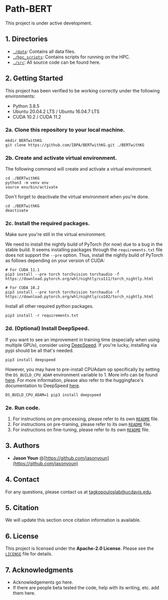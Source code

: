 # Path-BERT

This project is under active development.

## 1. Directories

* <code>[./data](./data)</code>: Contains all data files.
* <code>[./hpc_scripts](./hpc_scripts)</code>: Contains scripts for running on the HPC.
* <code>[./src](./src)</code>: All source code can be found here.

## 2. Getting Started

This project has been verified to be working correctly under the following environments:
* Python 3.8.5
* Ubuntu 20.04.2 LTS / Ubuntu 16.04.7 LTS
* CUDA 10.2 / CUDA 11.2

### 2a. Clone this repository to your local machine.

```
mkdir BERTwithKG
git clone https://github.com/IBPA/BERTwithKG.git ./BERTwithKG
```

### 2b. Create and activate virtual environment.

The following command will create and activate a virtual environment.

```
cd ./BERTwithKG
python3 -m venv env
source env/bin/activate
```

Don't forget to deactivate the virtual environment when you're done.
```
cd ./BERTwithKG
deactivate
```

### 2c. Install the required packages.

Make sure you're still in the virtual environment.

We need to install the nightly build of PyTorch (for now) due to a bug in the stable build. It seems installing packages through the ```requirements.txt``` file does not support the ```--pre``` option. Thus, install the nightly build of PyTorch as follows depending on your version of CUDA:
```
# For CUDA 11.1
pip3 install --pre torch torchvision torchaudio -f https://download.pytorch.org/whl/nightly/cu111/torch_nightly.html

# For CUDA 10.2
pip3 install --pre torch torchvision torchaudio -f https://download.pytorch.org/whl/nightly/cu102/torch_nightly.html
```

Install all other required python packages.
```
pip3 install -r requirements.txt
```

### 2d. (Optional) Install DeepSpeed.

If you want to see an improvement in training time (especially when using multiple GPUs), consider using [DeepSpeed](https://www.deepspeed.ai/). If you're lucky, installing via pypi should be all that's needed.
```
pip3 install deepspeed
```

However, you may have to pre-install CPUAdam op specifically by setting the ```DS_BUILD_CPU_ADAM``` environment variable to 1. More info can be found [here](https://www.deepspeed.ai/tutorials/advanced-install/). For more information, please also refer to the huggingface's documentation to DeepSpeed [here](https://huggingface.co/transformers/master/main_classes/deepspeed.html).
```
DS_BUILD_CPU_ADAM=1 pip3 install deepspeed
```

### 2e. Run code.

1. For instructions on pre-processing, please refer to its own <code>[README](./src/preprocess/README.md)</code> file.
2. For instructions on pre-training, please refer to its own <code>[README](./src/pretrain/README.md)</code> file.
3. For instructions on fine-tuning, please refer to its own <code>[README](./src/pretrain/README.md)</code> file.

## 3. Authors

* **Jason Youn** @[https://github.com/jasonyoun](https://github.com/jasonyoun)

## 4. Contact

For any questions, please contact us at tagkopouloslab@ucdavis.edu.

## 5. Citation

We will update this section once citation information is available.

## 6. License

This project is licensed under the **Apache-2.0 License**. Please see the <code>[LICENSE](./LICENSE)</code> file for details.

## 7. Acknowledgments

* Acknowledgements go here.
* If there are people beta tested the code, help with its writing, etc. add them here.

